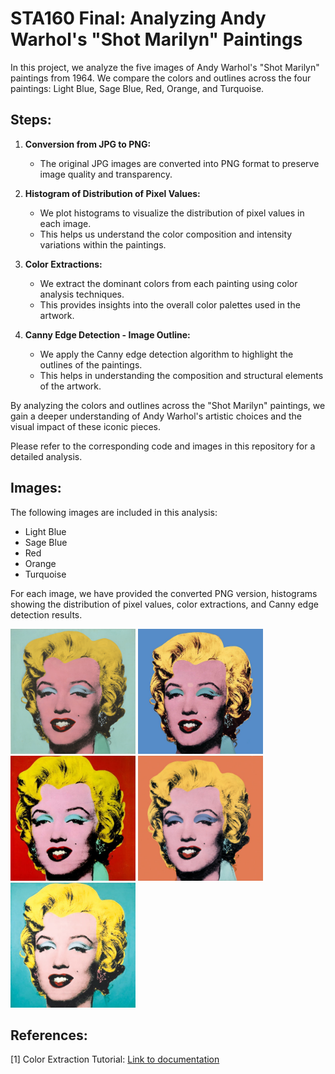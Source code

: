 # STA160 Final: Analyzing Andy Warhol's "Shot Marilyn" Paintings

In this project, we analyze the five images of Andy Warhol's "Shot Marilyn" paintings from 1964. We compare the colors and outlines across the four paintings: Light Blue, Sage Blue, Red, Orange, and Turquoise.

## Steps:

1. **Conversion from JPG to PNG:**
   - The original JPG images are converted into PNG format to preserve image quality and transparency.

2. **Histogram of Distribution of Pixel Values:**
   - We plot histograms to visualize the distribution of pixel values in each image.
   - This helps us understand the color composition and intensity variations within the paintings.

3. **Color Extractions:**
   - We extract the dominant colors from each painting using color analysis techniques.
   - This provides insights into the overall color palettes used in the artwork.

4. **Canny Edge Detection - Image Outline:**
   - We apply the Canny edge detection algorithm to highlight the outlines of the paintings.
   - This helps in understanding the composition and structural elements of the artwork.

By analyzing the colors and outlines across the "Shot Marilyn" paintings, we gain a deeper understanding of Andy Warhol's artistic choices and the visual impact of these iconic pieces.

Please refer to the corresponding code and images in this repository for a detailed analysis.

## Images:

The following images are included in this analysis:

- Light Blue
- Sage Blue
- Red
- Orange
- Turquoise

For each image, we have provided the converted PNG version, histograms showing the distribution of pixel values, color extractions, and Canny edge detection results.

<img src="final_data/shot_eggblue_marilyn_1964-19604.png" alt="Light Blue" width="200"/>
<img src="final_data/shot_blue_marilyn_1964-19604.jpg" alt="Sage Blue" width="200"/>
<img src="final_data/shot_red_marilyn_1964-19604.png" alt="Red" width="200"/>
<img src="final_data/shot_orange_marilyn_1964-19604.png" alt="Orange" width="200"/>
<img src="final_data/shot_turq_marilyn_1964-19604.png" alt="Turquoise" width="200"/>


## References:
[1] Color Extraction Tutorial: [Link to documentation](https://towardsdatascience.com/image-color-extraction-with-python-in-4-steps-8d9370d9216e)

